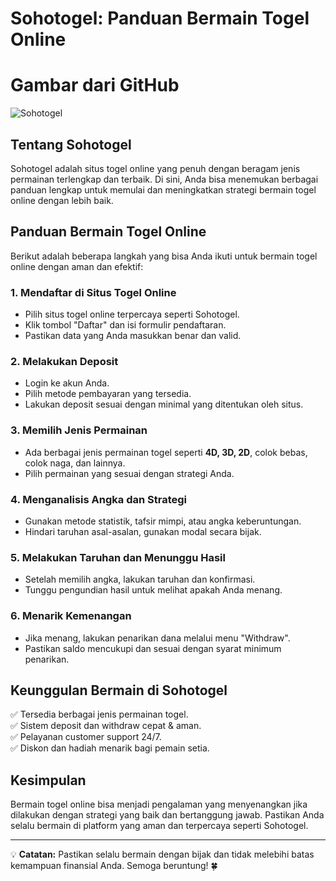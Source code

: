 # Sohotogel: Panduan Bermain Togel Online

<!DOCTYPE html>
<html lang="id">
<head>
    <meta charset="UTF-8">
    <meta name="viewport" content="width=device-width, initial-scale=1.0">
    <title>Gambar dari GitHub</title>
</head>
<body>
    <h1>Gambar dari GitHub</h1>
    <img src="https://ik.imagekit.io/rc7e75qma/sohotogel.jpg" alt="Sohotogel"> 
</body>
</html>

## Tentang Sohotogel
Sohotogel adalah situs togel online yang penuh dengan beragam jenis permainan terlengkap dan terbaik. Di sini, Anda bisa menemukan berbagai panduan lengkap untuk memulai dan meningkatkan strategi bermain togel online dengan lebih baik.

## Panduan Bermain Togel Online
Berikut adalah beberapa langkah yang bisa Anda ikuti untuk bermain togel online dengan aman dan efektif:

### 1. **Mendaftar di Situs Togel Online**
- Pilih situs togel online terpercaya seperti Sohotogel.
- Klik tombol "Daftar" dan isi formulir pendaftaran.
- Pastikan data yang Anda masukkan benar dan valid.

### 2. **Melakukan Deposit**
- Login ke akun Anda.
- Pilih metode pembayaran yang tersedia.
- Lakukan deposit sesuai dengan minimal yang ditentukan oleh situs.

### 3. **Memilih Jenis Permainan**
- Ada berbagai jenis permainan togel seperti **4D, 3D, 2D**, colok bebas, colok naga, dan lainnya.
- Pilih permainan yang sesuai dengan strategi Anda.

### 4. **Menganalisis Angka dan Strategi**
- Gunakan metode statistik, tafsir mimpi, atau angka keberuntungan.
- Hindari taruhan asal-asalan, gunakan modal secara bijak.

### 5. **Melakukan Taruhan dan Menunggu Hasil**
- Setelah memilih angka, lakukan taruhan dan konfirmasi.
- Tunggu pengundian hasil untuk melihat apakah Anda menang.

### 6. **Menarik Kemenangan**
- Jika menang, lakukan penarikan dana melalui menu "Withdraw".
- Pastikan saldo mencukupi dan sesuai dengan syarat minimum penarikan.

## Keunggulan Bermain di Sohotogel
✅ Tersedia berbagai jenis permainan togel.  
✅ Sistem deposit dan withdraw cepat & aman.  
✅ Pelayanan customer support 24/7.  
✅ Diskon dan hadiah menarik bagi pemain setia.

## Kesimpulan
Bermain togel online bisa menjadi pengalaman yang menyenangkan jika dilakukan dengan strategi yang baik dan bertanggung jawab. Pastikan Anda selalu bermain di platform yang aman dan terpercaya seperti Sohotogel.

---
💡 **Catatan:** Pastikan selalu bermain dengan bijak dan tidak melebihi batas kemampuan finansial Anda. Semoga beruntung! 🍀
